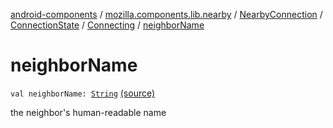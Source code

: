 [android-components](../../../../index.md) / [mozilla.components.lib.nearby](../../../index.md) / [NearbyConnection](../../index.md) / [ConnectionState](../index.md) / [Connecting](index.md) / [neighborName](./neighbor-name.md)

# neighborName

`val neighborName: `[`String`](https://kotlinlang.org/api/latest/jvm/stdlib/kotlin/-string/index.html) [(source)](https://github.com/mozilla-mobile/android-components/blob/master/components/lib/nearby/src/main/java/mozilla/components/lib/nearby/NearbyConnection.kt#L165)

the neighbor's human-readable name

